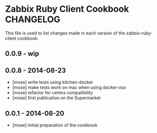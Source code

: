 Zabbix Ruby Client Cookbook CHANGELOG
=====================================

This file is used to list changes made in each version of the zabbix-ruby-client cookbook.

## 0.0.9 - wip

## 0.0.8 - 2014-08-23
- [mose] write tests using kitchen-docker
- [mose] make tests work on mac when using docker-osx
- [mose] refactor for centos compatibility
- [mose] first publication on the Supermarket

## 0.0.1 - 2014-08-20
- [mose] Initial preparation of the cookbook
